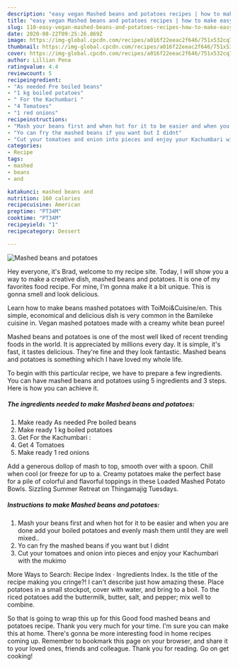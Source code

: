 ```yaml
---
description: "easy vegan Mashed beans and potatoes recipes | how to make easy Mashed beans and potatoes"
title: "easy vegan Mashed beans and potatoes recipes | how to make easy Mashed beans and potatoes"
slug: 110-easy-vegan-mashed-beans-and-potatoes-recipes-how-to-make-easy-mashed-beans-and-potatoes
date: 2020-08-22T09:25:26.869Z
image: https://img-global.cpcdn.com/recipes/a016f22eeac2f646/751x532cq70/mashed-beans-and-potatoes-recipe-main-photo.jpg
thumbnail: https://img-global.cpcdn.com/recipes/a016f22eeac2f646/751x532cq70/mashed-beans-and-potatoes-recipe-main-photo.jpg
cover: https://img-global.cpcdn.com/recipes/a016f22eeac2f646/751x532cq70/mashed-beans-and-potatoes-recipe-main-photo.jpg
author: Lillian Pena
ratingvalue: 4.4
reviewcount: 5
recipeingredient:
- "As needed Pre boiled beans"
- "1 kg boiled potatoes"
- " For the Kachumbari "
- "4 Tomatoes"
- "1 red onions"
recipeinstructions:
- "Mash your beans first and when hot for it to be easier and when you are done add your boiled potatoes and evenly mash them until they are well mixed.."
- "Yo can fry the mashed beans if you want but I didnt"
- "Cut your tomatoes and onion into pieces and enjoy your Kachumbari with the mukimo"
categories:
- Recipe
tags:
- mashed
- beans
- and

katakunci: mashed beans and 
nutrition: 160 calories
recipecuisine: American
preptime: "PT34M"
cooktime: "PT34M"
recipeyield: "1"
recipecategory: Dessert

---
```



![Mashed beans and potatoes](https://img-global.cpcdn.com/recipes/a016f22eeac2f646/751x532cq70/mashed-beans-and-potatoes-recipe-main-photo.jpg)

Hey everyone, it's Brad, welcome to my recipe site. Today, I will show you a way to make a creative dish, mashed beans and potatoes. It is one of my favorites food recipe. For mine, I'm gonna make it a bit unique. This is gonna smell and look delicious.

Learn how to make beans mashed potatoes with ToiMoi&amp;Cuisine/en. This simple, economical and delicious dish is very common in the Bamileke cuisine in. Vegan mashed potatoes made with a creamy white bean puree!

Mashed beans and potatoes is one of the most well liked of recent trending foods in the world. It is appreciated by millions every day. It is simple, it's fast, it tastes delicious. They're fine and they look fantastic. Mashed beans and potatoes is something which I have loved my whole life.


To begin with this particular recipe, we have to prepare a few ingredients. You can have mashed beans and potatoes using 5 ingredients and 3 steps. Here is how you can achieve it.

<!--inarticleads1-->

##### The ingredients needed to make Mashed beans and potatoes:

1. Make ready As needed Pre boiled beans
1. Make ready 1 kg boiled potatoes
1. Get  For the Kachumbari :
1. Get 4 Tomatoes
1. Make ready 1 red onions


Add a generous dollop of mash to top, smooth over with a spoon. Chill when cool (or freeze for up to a. Creamy potatoes make the perfect base for a pile of colorful and flavorful toppings in these Loaded Mashed Potato Bowls. Sizzling Summer Retreat on Thingamajig Tuesdays. 

<!--inarticleads2-->

##### Instructions to make Mashed beans and potatoes:

1. Mash your beans first and when hot for it to be easier and when you are done add your boiled potatoes and evenly mash them until they are well mixed..
1. Yo can fry the mashed beans if you want but I didnt
1. Cut your tomatoes and onion into pieces and enjoy your Kachumbari with the mukimo


More Ways to Search: Recipe Index · Ingredients Index. Is the title of the recipe making you cringe?! I can&#39;t describe just how amazing these. Place potatoes in a small stockpot, cover with water, and bring to a boil. To the riced potatoes add the buttermilk, butter, salt, and pepper; mix well to combine. 

So that is going to wrap this up for this Good food mashed beans and potatoes recipe. Thank you very much for your time. I'm sure you can make this at home. There's gonna be more interesting food in home recipes coming up. Remember to bookmark this page on your browser, and share it to your loved ones, friends and colleague. Thank you for reading. Go on get cooking!
